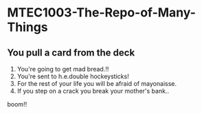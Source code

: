 # MTEC1003-The-Repo-of-Many-Things

## You pull a card from the deck
1) You're going to get mad bread.!!
2) You're sent to h.e.double hockeysticks!
3) For the rest of your life you will be afraid of mayonaisse.
4) If you step on a crack you break your mother's bank..

boom!!
